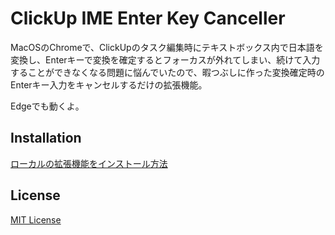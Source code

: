 # ClickUp IME Enter Key Canceller

MacOSのChromeで、ClickUpのタスク編集時にテキストボックス内で日本語を変換し、Enterキーで変換を確定するとフォーカスが外れてしまい、続けて入力することができなくなる問題に悩んでいたので、暇つぶしに作った変換確定時のEnterキー入力をキャンセルするだけの拡張機能。

Edgeでも動くよ。

## Installation

[ローカルの拡張機能をインストール方法](https://github.com/m-oohama/chrome-extention-key-switcher/wiki#%E3%83%AD%E3%83%BC%E3%82%AB%E3%83%AB%E3%81%AE%E6%8B%A1%E5%BC%B5%E6%A9%9F%E8%83%BD%E3%82%92%E3%82%A4%E3%83%B3%E3%82%B9%E3%83%88%E3%83%BC%E3%83%AB)

## License

[MIT License](/LICENSE)
